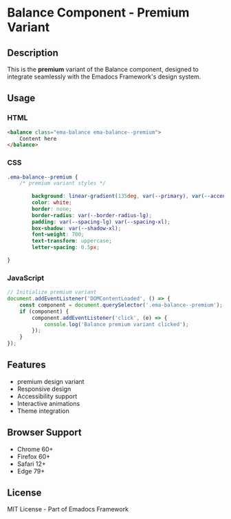 # Balance Component - Premium Variant

## Description
This is the **premium** variant of the Balance component, designed to integrate seamlessly with the Emadocs Framework's design system.

## Usage

### HTML
```html
<balance class="ema-balance ema-balance--premium">
    Content here
</balance>
```

### CSS
```css
.ema-balance--premium {
    /* premium variant styles */
    
        background: linear-gradient(135deg, var(--primary), var(--accent));
        color: white;
        border: none;
        border-radius: var(--border-radius-lg);
        padding: var(--spacing-lg) var(--spacing-xl);
        box-shadow: var(--shadow-xl);
        font-weight: 700;
        text-transform: uppercase;
        letter-spacing: 0.5px;
    
}
```

### JavaScript
```javascript
// Initialize premium variant
document.addEventListener('DOMContentLoaded', () => {
    const component = document.querySelector('.ema-balance--premium');
    if (component) {
        component.addEventListener('click', (e) => {
            console.log('Balance premium variant clicked');
        });
    }
});
```

## Features
- premium design variant
- Responsive design
- Accessibility support
- Interactive animations
- Theme integration

## Browser Support
- Chrome 60+
- Firefox 60+
- Safari 12+
- Edge 79+

## License
MIT License - Part of Emadocs Framework
